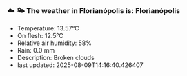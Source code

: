 ### ☁️ 🌤️  The weather in Florianópolis is: Florianópolis

- Temperature: 13.57°C
- On flesh: 12.5°C
- Relative air humidity: 58%
- Rain: 0.0 mm
- Description: Broken clouds
- last updated: 2025-08-09T14:16:40.426407
